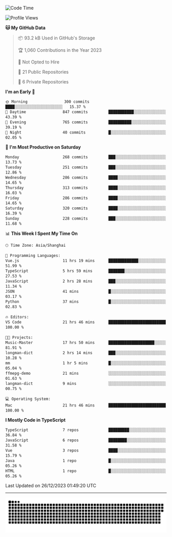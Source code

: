 <!--
<picture>
  <source
    srcset="https://github-readme-stats.vercel.app/api?username=kevinxft&show_icons=true&theme=dark"
    media="(prefers-color-scheme: dark)"
  />
  <source
    srcset="https://github-readme-stats.vercel.app/api?username=kevinxft&show_icons=true"
    media="(prefers-color-scheme: light), (prefers-color-scheme: no-preference)"
  />
  <img src="https://github-readme-stats.vercel.app/api?username=kevinxft&show_icons=true" />
</picture>
-->

<!--START_SECTION:waka-->
![Code Time](http://img.shields.io/badge/Code%20Time-1%2C410%20hrs%2053%20mins-blue)

![Profile Views](http://img.shields.io/badge/Profile%20Views-0-blue)

**🐱 My GitHub Data** 

> 📦 93.2 kB Used in GitHub's Storage 
 > 
> 🏆 1,060 Contributions in the Year 2023
 > 
> 🚫 Not Opted to Hire
 > 
> 📜 21 Public Repositories 
 > 
> 🔑 6 Private Repositories 
 > 
**I'm an Early 🐤** 

```text
🌞 Morning                300 commits         ████░░░░░░░░░░░░░░░░░░░░░   15.37 % 
🌆 Daytime                847 commits         ███████████░░░░░░░░░░░░░░   43.39 % 
🌃 Evening                765 commits         ██████████░░░░░░░░░░░░░░░   39.19 % 
🌙 Night                  40 commits          █░░░░░░░░░░░░░░░░░░░░░░░░   02.05 % 
```
📅 **I'm Most Productive on Saturday** 

```text
Monday                   268 commits         ███░░░░░░░░░░░░░░░░░░░░░░   13.73 % 
Tuesday                  251 commits         ███░░░░░░░░░░░░░░░░░░░░░░   12.86 % 
Wednesday                286 commits         ████░░░░░░░░░░░░░░░░░░░░░   14.65 % 
Thursday                 313 commits         ████░░░░░░░░░░░░░░░░░░░░░   16.03 % 
Friday                   286 commits         ████░░░░░░░░░░░░░░░░░░░░░   14.65 % 
Saturday                 320 commits         ████░░░░░░░░░░░░░░░░░░░░░   16.39 % 
Sunday                   228 commits         ███░░░░░░░░░░░░░░░░░░░░░░   11.68 % 
```


📊 **This Week I Spent My Time On** 

```text
🕑︎ Time Zone: Asia/Shanghai

💬 Programming Languages: 
Vue.js                   11 hrs 19 mins      █████████████░░░░░░░░░░░░   51.99 % 
TypeScript               5 hrs 59 mins       ███████░░░░░░░░░░░░░░░░░░   27.53 % 
JavaScript               2 hrs 28 mins       ███░░░░░░░░░░░░░░░░░░░░░░   11.34 % 
JSON                     41 mins             █░░░░░░░░░░░░░░░░░░░░░░░░   03.17 % 
Python                   37 mins             █░░░░░░░░░░░░░░░░░░░░░░░░   02.83 % 

🔥 Editors: 
VS Code                  21 hrs 46 mins      █████████████████████████   100.00 % 

🐱‍💻 Projects: 
Music-Master             17 hrs 50 mins      ████████████████████░░░░░   81.91 % 
longman-dict             2 hrs 14 mins       ███░░░░░░░░░░░░░░░░░░░░░░   10.28 % 
mm                       1 hr 5 mins         █░░░░░░░░░░░░░░░░░░░░░░░░   05.04 % 
ffmepg-demo              21 mins             ░░░░░░░░░░░░░░░░░░░░░░░░░   01.63 % 
langman-dict             9 mins              ░░░░░░░░░░░░░░░░░░░░░░░░░   00.75 % 

💻 Operating System: 
Mac                      21 hrs 46 mins      █████████████████████████   100.00 % 
```

**I Mostly Code in TypeScript** 

```text
TypeScript               7 repos             █████████░░░░░░░░░░░░░░░░   36.84 % 
JavaScript               6 repos             ████████░░░░░░░░░░░░░░░░░   31.58 % 
Vue                      3 repos             ████░░░░░░░░░░░░░░░░░░░░░   15.79 % 
Java                     1 repo              █░░░░░░░░░░░░░░░░░░░░░░░░   05.26 % 
HTML                     1 repo              █░░░░░░░░░░░░░░░░░░░░░░░░   05.26 % 
```




 Last Updated on 26/12/2023 01:49:20 UTC
<!--END_SECTION:waka-->

---

<picture>
  <source media="(prefers-color-scheme: dark)" srcset="https://raw.githubusercontent.com/kevinxft/kevinxft/output/github-contribution-grid-snake-dark.svg">
  <source media="(prefers-color-scheme: light)" srcset="https://raw.githubusercontent.com/kevinxft/kevinxft/output/github-contribution-grid-snake.svg">
  <img alt="github contribution grid snake animation" src="https://raw.githubusercontent.com/kevinxft/kevinxft/output/github-contribution-grid-snake.svg">
</picture>
